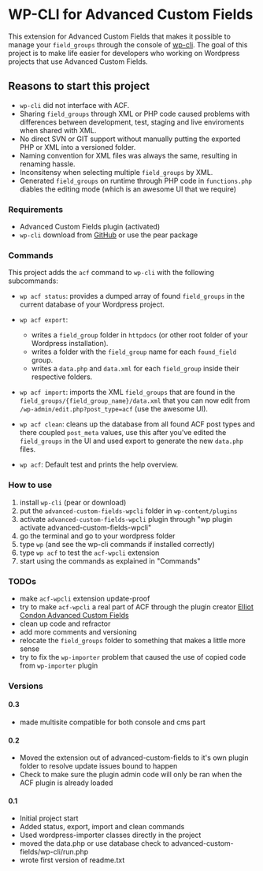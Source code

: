 # WP-CLI for Advanced Custom Fields

This extension for Advanced Custom Fields that makes it possible to manage your `field_groups` through the console of [wp-cli](https://github.com/wp-cli/wp-cli). The goal of this project is to make life easier for developers who working on Wordpress projects that use Advanced Custom Fields.



## Reasons to start this project

* `wp-cli` did not interface with ACF.
* Sharing `field_groups` through XML or PHP code caused problems with differences between development, test, staging and live enviroments when shared with XML.
* No direct SVN or GIT support without manually putting the exported PHP or XML into a versioned folder.
* Naming convention for XML files was always the same, resulting in renaming hassle.
* Inconsitensy when selecting multiple `field_groups` by XML.
* Generated `field_groups` on runtime through PHP code in `functions.php` diables the editing mode (which is an awesome UI that we require)



### Requirements

* Advanced Custom Fields plugin (activated)
* `wp-cli` download from [GitHub](http://github.com/wp-cli/wp-cli/) or use the pear package



### Commands

This project adds the `acf` command to `wp-cli` with the following subcommands:
	
* `wp acf status`: provides a dumped array of found `field_groups` in the current database of your Wordpress project.
* `wp acf export`: 	
  * writes a `field_group` folder in `httpdocs` (or other root folder of your Wordpress installation).
  * writes a folder with the `field_group` name for each `found_field` group.
  * writes a `data.php` and `data.xml` for each `field_group` inside their respective folders.
		
* `wp acf import`: imports the XML `field_groups` that are found in the `field_groups/{field_group_name}/data.xml` that you can now edit from `/wp-admin/edit.php?post_type=acf` (use the awesome UI).
		
* `wp acf clean`: cleans up the database from all found ACF post types and there coupled `post_meta` values, use this after you've edited the `field_groups` in the UI and used export to generate the new `data.php` files.
		
* `wp acf`: Default test and prints the help overview.



### How to use

1. install `wp-cli` (pear or download)
2. put the `advanced-custom-fields-wpcli` folder in `wp-content/plugins`
3. activate `advanced-custom-fields-wpcli` plugin through "wp plugin activate advanced-custom-fields-wpcli"
4. go the terminal and go to your wordpress folder
5. type `wp` (and see the wp-cli commands if installed correctly)
6. type `wp acf` to test the `acf-wpcli` extension
7. start using the commands as explained in "Commands"



### TODOs

* make `acf-wpcli` extension update-proof
* try to make `acf-wpcli` a real part of ACF through the plugin creator [Elliot Condon Advanced Custom Fields](http://www.advancedcustomfields.com)
* clean up code and refractor
* add more comments and versioning
* relocate the `field_groups` folder to something that makes a little more sense
* try to fix the `wp-importer` problem that caused the use of copied code from `wp-importer` plugin


### Versions


#### 0.3
* made multisite compatible for both console and cms part

#### 0.2

* Moved the extension out of advanced-custom-fields to it's own plugin folder to resolve update issues bound to happen
* Check to make sure the plugin admin code will only be ran when the ACF plugin is already loaded

#### 0.1

* Initial project start
* Added status, export, import and clean commands
* Used wordpress-importer classes directly in the project
* moved the data.php or use database check to advanced-custom-fields/wp-cli/run.php
* wrote first version of readme.txt
